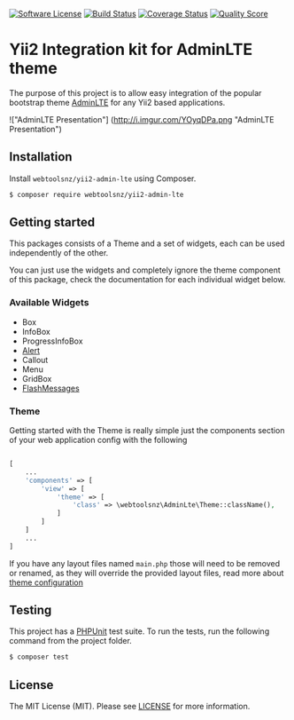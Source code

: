 [![Software License](https://img.shields.io/badge/license-MIT-brightgreen.svg?style=flat-square)](LICENSE)
[![Build Status](https://img.shields.io/travis/webtoolsnz/yii2-admin-lte/master.svg?style=flat-square)](https://travis-ci.org/webtoolsnz/yii2-admin-lte)
[![Coverage Status](https://img.shields.io/scrutinizer/coverage/g/webtoolsnz/yii2-admin-lte.svg?style=flat-square)](https://scrutinizer-ci.com/g/webtoolsnz/yii2-admin-lte/code-structure)
[![Quality Score](https://img.shields.io/scrutinizer/g/webtoolsnz/yii2-admin-lte.svg?style=flat-square)](https://scrutinizer-ci.com/g/webtoolsnz/yii2-admin-lte)

Yii2 Integration kit for AdminLTE theme
================================

The purpose of this project is to allow easy integration of the popular bootstrap theme [AdminLTE](https://github.com/almasaeed2010/adminlte)
for any Yii2 based applications.

!["AdminLTE Presentation"] (http://i.imgur.com/YOyqDPa.png "AdminLTE Presentation")

## Installation

Install `webtoolsnz/yii2-admin-lte` using Composer.

```bash
$ composer require webtoolsnz/yii2-admin-lte
```
## Getting started

This packages consists of a Theme and a set of widgets, each can be used independently of the other.

You can just use the widgets and completely ignore the theme component of this package, check the documentation
for each individual widget below.

### Available Widgets

- Box
- InfoBox
- ProgressInfoBox
- [Alert](docs/alerts.md)
- Callout
- Menu
- GridBox
- [FlashMessages](docs/flashmessages.md)


### Theme
Getting started with the Theme is really simple just the components section of your web application config with the following

```php

[
    ...
    'components' => [
        'view' => [
            'theme' => [
                'class' => \webtoolsnz\AdminLte\Theme::className(),
            ]
        ]
    ]
    ...
]
```
If you have any layout files named `main.php` those will need to be removed or renamed, as they will override the provided layout files, read more about [theme configuration](docs/theme.md)

## Testing

This project has a [PHPUnit](https://phpunit.de) test suite. To run the tests, run the following command from the project folder.

``` bash
$ composer test
```

## License

The MIT License (MIT). Please see [LICENSE](LICENSE) for more information.

